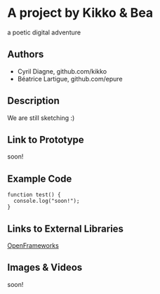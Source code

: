 # A project by Kikko & Bea
a poetic digital adventure

## Authors
- Cyril Diagne, github.com/kikko
- Béatrice Lartigue, github.com/epure

## Description
We are still sketching :)

## Link to Prototype
soon!

## Example Code
```
function test() {
  console.log("soon!");
}
```
## Links to External Libraries
[OpenFrameworks](http://www.openframeworks.cc "OpenFrameworks")

## Images & Videos
soon!

